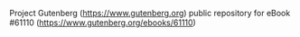 Project Gutenberg (https://www.gutenberg.org) public repository for eBook #61110 (https://www.gutenberg.org/ebooks/61110)
